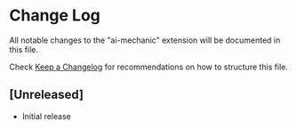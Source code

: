 # Change Log

All notable changes to the "ai-mechanic" extension will be documented in this file.

Check [Keep a Changelog](http://keepachangelog.com/) for recommendations on how to structure this file.

## [Unreleased]

- Initial release